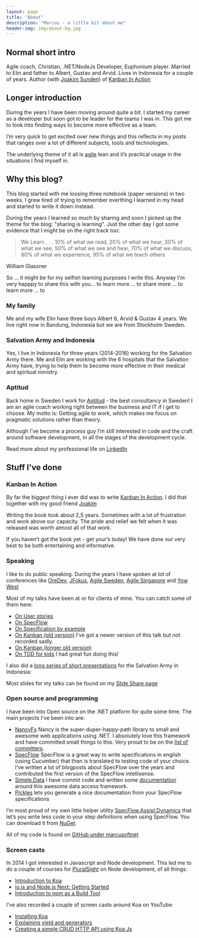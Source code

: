 ```yaml
---
layout: page
title: "About"
description: "Marcus - a little bit about me"
header-img: img/about-bg.jpg
---
```


## Normal short intro
Agile coach, Christian, .NET/NodeJs Developer, Euphonium player. Married to Elin and father to Albert, Gustav and Arvid. Lives in Indonesia for a couple of years. Author (with [Joakim Sunden](http://www.joakimsunden.com)) of [Kanban In Action](http://bit.ly/theKanbanBook)

## Longer introduction
During the years I have been moving around quite a bit. I started my career as a developer but soon got to be leader for the teams I was in. This got me to look into finding ways to become more effective as a team.

I’m very quick to get excited over new things and this reflects in my posts that ranges over a lot of different subjects, tools and technologies.

The underlying theme of it all is [agile](http://www.agilemanifesto.org) lean and it’s practical usage in the situations I find myself in.

## Why this blog?
This blog started with me loosing three notebook (paper versions) in two weeks. I grew tired of trying to remember everthing I learned in my head and started to write it down instead. 

During the years I learned so much by sharing and soon I picked up the theme for the blog: "sharing is learning". Just the other day I got some evidence that I might be on the right track too:
<blockquote>We Learn . . .
10% of what we read, 20% of what we hear, 30% of what we see, 50% of what we see and hear, 70% of what we discuss, 80% of what we experience, 95% of what we teach others</blockquote>
William Glassner

So ... it might be for my selfish learning purposes I write this. Anyway I'm very happpy to share this with you... to learn more ... to share more ... to learn more ... to

### My family
Me and my wife Elin have three boys Albert 6, Arvid & Gustav 4 years. We live right now in Bandung, Indonesia but we are from Stockholm Sweden.

### Salvation Army and Indonesia
Yes, I live in Indonesia for three years (2014-2016) working for the Salvation Army there. Me and Elin are working with the 6 hospitals that the Salvation Army have, trying to help them to become more effective in their medical and spiritual ministry.

### Aptitud
Back home in Sweden I work for [Aptitud](http://www.aptitud.se) - the best consultancy in Sweden! I am an agile coach working right between the business and IT if I get to choose. My motto is: Getting agile to work, which makes me focus on pragmatic solutions rather than theory.

Although I’ve become a process guy I’m still interested in code and the craft around software development, in all the stages of the development cycle.

Read more about my professional life on [LinkedIn](se.linkedin.com/in/marcushammarberg/)

## Stuff I've done

### Kanban In Action
By far the biggest thing I ever did was to write [Kanban In Action](http://bit.ly/theKanbanBook). I did that together with my good friend [Joakim](http://www.joakimsunden.com)

Writing the book took about 2,5 years. Sometimes with a lot of frustration and work above our capacity. The pride and relief we felt when it was released was worth almost all of that work.

If you haven’t got the book yet - get your’s today! We have done our very best to be both entertaining and informative.

### Speaking
I like to do public speaking. During the years I have spoken at  lot of conferences like [OreDev](http://www.oredev.org), [JFokus](http://www.jfokus.se), [Agile Sweden](http://www.agilasverige.se), [Agile Singapore](http://2014.agilesingapore.org) and [Yow West](http://www.marcusoft.net/2015/05/yow-west----some-thoughts.html)

Most of my talks have been at or for clients of mine. You can catch some of them here:

* [On User stories](https://www.youtube.com/watch?v=BmmDMuZ0fcE)
* [On SpecFlow](https://www.youtube.com/watch?v=0j7RaGqVIyk)
* [On Specification by example](https://www.youtube.com/watch?v=OLdCV062lGs)
* [On Kanban (old version)](https://www.youtube.com/watch?v=ufCa1VlItLA) I’ve got a newer version of this talk but not recorded sadly.
* [On Kanban (longer old version)](https://www.youtube.com/watch?v=hLuSAuVIpI8)
* [On TDD for kids](https://www.youtube.com/watch?v=Ont8keNr08Y&list=UU3uq62oWJPm1agrW5Xxp_sA) I had great fun doing this!

I also did a [long series of short presentations](http://www.marcusoft.net/2015/06/new-series-marcus-on-business.html) for the Salvation Army in Indonesia:

Most slides for my talks can be found on my [Slide Share page](www.slideshare.net/marcusoftnet/)

### Open source and programming
I have been into Open source on the .NET platform for quite some time. The main projects I've been into are:

- [NancyFx](http://www.nancyfx.org) Nancy is the super-duper-happy-path library to small and awesome web applications using .NET. I absolutely love this framework and have committed small things to this. Very proud to be on the [list of committers](http://nancyfx.org/contribs.html).
- [SpecFlow](http://www.specflow.org) SpecFlow is a great way to write specifications in english (using Cucumber) that then is translated to testing code of your choice. I’ve written a lot of blogposts about SpecFlow over the years and contributed the first version of the SpecFlow intellisense.
-  [Simple.Data](https://github.com/markrendle/Simple.Data) I have commit code and written some [documentation](http://simplefx.org/simpledata/docs/pages/Test/Basics.htm) around this awesome data access framework.
- [Pickles](http://www.picklesdoc.com/#!index.md) lets you generate a nice documentation from your SpecFlow specifications

I’m most proud of my own little helper utility [SpecFlow.Assist.Dynamics](http://marcusoftnet.github.io/SpecFlow.Assist.Dynamic/) that let’s you write less code in your step definitions when using SpecFlow. You can download it from [NuGet](http://www.nuget.org/packages/SpecFlow.Assist.Dynamic/).

All of my code is found on [GitHub under marcusoftnet](https://github.com/marcusoftnet)

### Screen casts
In 2014 I got interested in Javascript and Node development. This led me to do a couple of courses for [PluralSight](http://www.pluralsight.com/author/marcus-hammarberg) on Node development, of all things:

* [Introduction to Koa](http://www.pluralsight.com/courses/javascript-koa-introduction)
* [io.js and Node.js Next: Getting Started](http://www.pluralsight.com/courses/running-node-applications-io-js)
* [Introduction to npm as a Build Tool](http://www.pluralsight.com/courses/npm-build-tool-introduction)

I’ve also recorded a couple of screen casts around Koa on YouTube:

- [Installing Koa](https://www.youtube.com/watch?v=fU7Vn30xcGw)
- [Explaining yield and generators](http://youtu.be/egLUa6urd6I?list=UU3uq62oWJPm1agrW5Xxp_sA)
- [Creating a simple CRUD HTTP API using Koa Js](https://www.youtube.com/watch?v=aTTjednotGQ&list=UU3uq62oWJPm1agrW5Xxp_sA)
